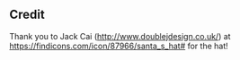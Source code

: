 

## Credit
Thank you to Jack Cai (http://www.doublejdesign.co.uk/) at https://findicons.com/icon/87966/santa_s_hat# for the hat!